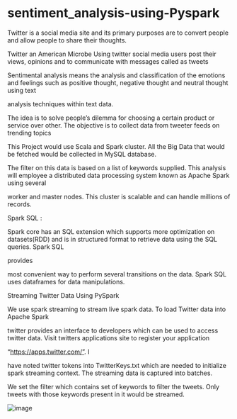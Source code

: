 # sentiment_analysis-using-Pyspark

Twitter is a social media site and its primary purposes are to convert people and allow people to share their thoughts.

Twitter an American Microbe Using twitter social media users post their views, opinions and to communicate with messages called as tweets

Sentimental analysis means the analysis and classification of the emotions and feelings such as positive thought, negative thought and neutral thought using text 

analysis techniques within text data.

The idea is to solve people’s dilemma for choosing a certain product or service over other. The objective is to collect data from tweeter feeds on trending topics

This Project would use Scala and Spark cluster. All the Big Data that would be fetched would be collected in MySQL database. 

The filter on this data is based on a list of keywords supplied. This analysis will employee a distributed data processing system known as Apache Spark using several 

worker and master nodes. This cluster is scalable and can handle millions of records.

 Spark SQL :
 
Spark core has an SQL extension which supports more optimization on datasets(RDD) and is in structured format to retrieve data using the SQL queries. Spark SQL 

provides

most convenient way to perform several transitions on the data. Spark SQL  uses dataframes for data manipulations. 

Streaming Twitter Data Using PySpark

We use spark streaming to stream live spark data. To load Twitter data into Apache Spark

twitter provides an interface to developers which can be used to access twitter data. Visit twitters applications site to register your application 

“https://apps.twitter.com/”. I

have noted twitter tokens into TwitterKeys.txt which are needed to initialize spark streaming context. The streaming data is captured into batches. 

We set the filter which contains set of keywords to filter the tweets. Only tweets with those keywords present in it would be streamed.

![image](https://user-images.githubusercontent.com/120237181/229187905-0ba36268-d7e0-4041-9ac7-420830fc8c94.png)

